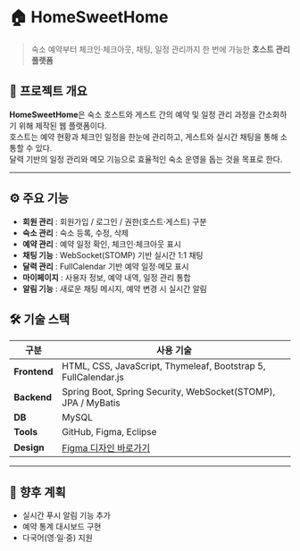# 🏠 HomeSweetHome

> 숙소 예약부터 체크인·체크아웃, 채팅, 일정 관리까지 한 번에 가능한 **호스트 관리 플랫폼**

## 📌 프로젝트 개요  
**HomeSweetHome**은 숙소 호스트와 게스트 간의 예약 및 일정 관리 과정을 간소화하기 위해 제작된 웹 플랫폼이다.  
호스트는 예약 현황과 체크인 일정을 한눈에 관리하고, 게스트와 실시간 채팅을 통해 소통할 수 있다.  
달력 기반의 일정 관리와 메모 기능으로 효율적인 숙소 운영을 돕는 것을 목표로 한다.

---

## ⚙️ 주요 기능
- **회원 관리** : 회원가입 / 로그인 / 권한(호스트·게스트) 구분  
- **숙소 관리** : 숙소 등록, 수정, 삭제  
- **예약 관리** : 예약 일정 확인, 체크인·체크아웃 표시  
- **채팅 기능** : WebSocket(STOMP) 기반 실시간 1:1 채팅  
- **달력 관리** : FullCalendar 기반 예약 일정·메모 표시  
- **마이페이지** : 사용자 정보, 예약 내역, 일정 관리 통합  
- **알림 기능** : 새로운 채팅 메시지, 예약 변경 시 실시간 알림  

## 🛠 기술 스택

| 구분 | 사용 기술 |
|------|------------|
| **Frontend** | HTML, CSS, JavaScript, Thymeleaf, Bootstrap 5, FullCalendar.js |
| **Backend** | Spring Boot, Spring Security, WebSocket(STOMP), JPA / MyBatis |
| **DB** | MySQL |
| **Tools** | GitHub, Figma, Eclipse |
| **Design** | [Figma 디자인 바로가기](https://www.figma.com/design/YSjc45WehXFYvqh77Dk7ej/HomeSweetHome) |

---

## 🚀 향후 계획
- 실시간 푸시 알림 기능 추가  
- 예약 통계 대시보드 구현  
- 다국어(영·일·중) 지원  
